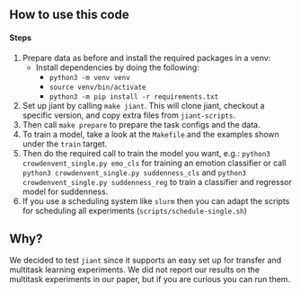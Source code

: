 ## How to use this code

#### Steps

1. Prepare data as before and install the required packages in a venv:
    - Install dependencies by doing the following:
        - `python3 -m venv venv`
        - `source venv/bin/activate`
        - `python3 -m pip install -r requirements.txt`
2. Set up jiant by calling `make jiant`. This will clone jiant, checkout a specific version, and copy extra files from `jiant-scripts`.
3. Then call `make prepare` to prepare the task configs and the data.
4. To train a model, take a look at the `Makefile` and the examples shown under the `train` target.
5. Then do the required call to train the model you want, e.g.: `python3 crowdenvent_single.py emo_cls` for training an emotion classifier or call `python3 crowdenvent_single.py suddenness_cls` and
`python3 crowdenvent_single.py suddenness_reg` to train a classifier and regressor model for suddenness.
6. If you use a scheduling system like `slurm` then you can adapt the scripts for scheduling all experiments (`scripts/schedule-single.sh`)


## Why?

We decided to test `jiant` since it supports an easy set up for transfer and multitask learning experiments. We did not report our results on the multitask experiments in our paper, but if you are curious you can run them.
